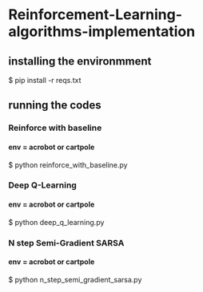 # Reinforcement-Learning-algorithms-implementation

## installing the environmment
$ pip install -r reqs.txt

## running the codes

### Reinforce with baseline
#### env = acrobot or cartpole
$ python reinforce_with_baseline.py <env>

### Deep Q-Learning
#### env = acrobot or cartpole
$ python deep_q_learning.py <env>

### N step Semi-Gradient SARSA
#### env = acrobot or cartpole
$ python n_step_semi_gradient_sarsa.py <env>
